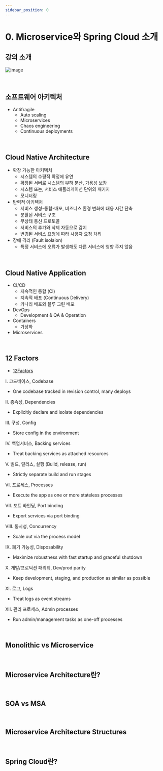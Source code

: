 ```yaml
---
sidebar_position: 0
---
```


# 0. Microservice와 Spring Cloud 소개

## 강의 소개

![image](https://user-images.githubusercontent.com/42582516/235333982-6c678723-1911-47d5-8335-335534c87180.png)

<br/>

## 소프트웨어 아키텍처

- Antifragile
  - Auto scaling
  - Microservices
  - Chaos engineering
  - Continuous deployments

<br/>

## Cloud Native Architecture

- 확장 가능한 아키텍처
  - 시스템의 수평적 확정에 유연
  - 확장된 서버로 시스템의 부하 분산, 가용성 보장
  - 시스템 또는, 서비스 애플리케이션 단위의 패키지
  - 모니터링
- 탄력적 아키텍처
  - 서비스 생성-통합-배포, 비즈니스 환경 변화에 대응 시간 단축
  - 분활된 서비스 구조
  - 무상태 통신 프로토콜
  - 서비스의 추가와 삭제 자동으로 감지
  - 변경된 서비스 요청에 따라 사용자 요청 처리
- 장애 격리 (Fault isolaion)
  - 특정 서비스에 오류가 발생해도 다른 서비스에 영향 주지 않음

<br/>

## Cloud Native Application

- CI/CD
  - 지속적인 통합 (CI)
  - 지속적 배포 (Continuous Delivery)
  - 카나리 배포와 블루 그린 배포
- DevOps
  - Development & QA & Operation
- Containers
  - 가상화
- Microservices

<br/>

## 12 Factors

- [12Factors](https://12factor.net/)

I. 코드베이스, Codebase
- One codebase tracked in revision control, many deploys

II. 종속성, Dependencies
- Explicitly declare and isolate dependencies

III. 구성, Config
- Store config in the environment

IV. 백업서비스, Backing services
- Treat backing services as attached resources

V. 빌드, 릴리스, 실행 (Build, release, run)
- Strictly separate build and run stages

VI. 프로세스, Processes
- Execute the app as one or more stateless processes

VII. 포트 바인딩, Port binding
- Export services via port binding

VIII. 동시성, Concurrency
- Scale out via the process model

IX. 폐기 가능성, Disposability
- Maximize robustness with fast startup and graceful shutdown

X. 개발/프로덕션 패리티, Dev/prod parity
- Keep development, staging, and production as similar as possible

XI. 로그, Logs
- Treat logs as event streams

XII. 관리 프로세스, Admin processes
- Run admin/management tasks as one-off processes

<br/>

## Monolithic vs Microservice

<br/>

## Microservice Architecture란?

<br/>

## SOA vs MSA

<br/>

## Microservice Architecture Structures

<br/>

## Spring Cloud란?